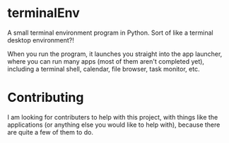 # terminalEnv
A small terminal environment program in Python. Sort of like a terminal desktop environment?!

When you run the program, it launches you straight into the app launcher, where you can run many apps (most of them aren't completed yet), including a terminal shell, calendar, file browser, task monitor, etc.

# Contributing
I am looking for contributers to help with this project, with things like the applications (or anything else you would like to help with), because there are quite a few of them to do.
